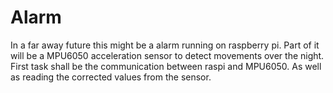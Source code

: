 # Alarm

In a far away future this might be a alarm running on raspberry pi.
Part of it will be a MPU6050 acceleration sensor to detect movements over the night.
First task shall be the communication between raspi and MPU6050. As well as reading the corrected values 
from the sensor.
